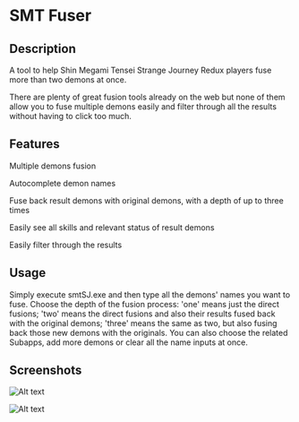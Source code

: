 # SMT Fuser

## Description

A tool to help Shin Megami Tensei Strange Journey Redux players fuse more than two demons at once.

There are plenty of great fusion tools already on the web but none of them allow you to fuse multiple demons easily and filter through all the results without having to click too much.

## Features

Multiple demons fusion

Autocomplete demon names

Fuse back result demons with original demons, with a depth of up to three times

Easily see all skills and relevant status of result demons

Easily filter through the results


## Usage

Simply execute smtSJ.exe and then type all the demons' names you want to fuse. Choose the depth of the fusion process: 'one' means just the direct fusions; 'two' means the direct fusions and also their results fused back with the original demons; 'three' means the same as two, but also fusing back those new demons with the originals. You can also choose the related Subapps, add more demons or clear all the name inputs at once.

## Screenshots

![Alt text](https://i.imgur.com/H0xcMar.png)

![Alt text](https://i.imgur.com/MectbNU.png)
